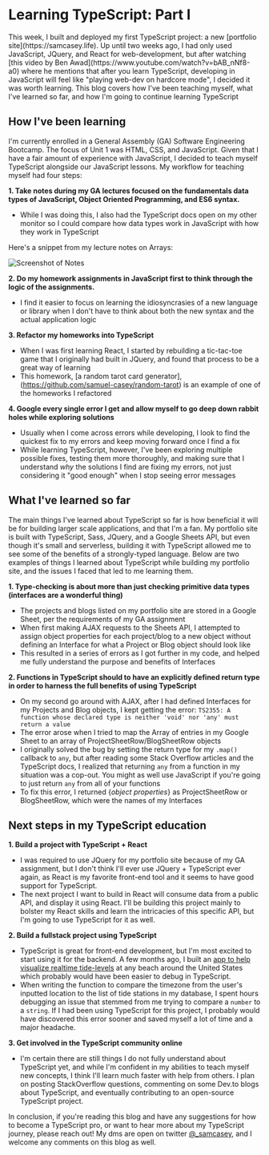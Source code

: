 # Learning TypeScript: Part I

<p>  This week, I built and deployed my first TypeScript project: a new [portfolio site](https://samcasey.life). Up until two weeks ago, I had only used JavaScript, JQuery, and React for web-development, but after watching [this video by Ben Awad](https://www.youtube.com/watch?v=bAB_nNf8-a0) where he mentions that after you learn TypeScript, developing in JavaScript will feel like "playing web-dev on hardcore mode", I decided it was worth learning. This blog covers how I've been teaching myself, what I've learned so far, and how I'm going to continue learning TypeScript</p>

## How I've been learning

I'm currently enrolled in a General Assembly (GA) Software Engineering Bootcamp. The focus of Unit 1 was HTML, CSS, and JavaScript. Given that I have a fair amount of experience with JavaScript, I decided to teach myself TypeScript alongside our JavaScript lessons. My workflow for teaching myself had four steps:

**1. Take notes during my GA lectures focused on the fundamentals data types of JavaScript, Object Oriented Programming, and ES6 syntax.**

- While I was doing this, I also had the TypeScript docs open on my other monitor so I could compare how data types work in JavaScript with how they work in TypeScript

Here's a snippet from my lecture notes on Arrays:

![Screenshot of Notes](https://res.cloudinary.com/scimgcloud/image/upload/v1600800329/images-for-blogs/Screen_Shot_2020-09-22_at_2.43.43_PM_xpmimb.png)

**2. Do my homework assignments in JavaScript first to think through the logic of the assignments.**

- I find it easier to focus on learning the idiosyncrasies of a new language or library when I don't have to think about both the new syntax and the actual application logic

**3. Refactor my homeworks into TypeScript**

- When I was first learning React, I started by rebuilding a tic-tac-toe game that I originally had built in JQuery, and found that process to be a great way of learning
  <br>
- This homework, [a random tarot card generator],(https://github.com/samuel-casey/random-tarot) is an example of one of the homeworks I refactored

**4. Google every single error I get and allow myself to go deep down rabbit holes while exploring solutions**

- Usually when I come across errors while developing, I look to find the quickest fix to my errors and keep moving forward once I find a fix
  <br>
- While learning TypeScript, however, I've been exploring multiple possible fixes, testing them more thoroughly, and making sure that I understand _why_ the solutions I find are fixing my errors, not just considering it "good enough" when I stop seeing error messages

## What I've learned so far

The main things I've learned about TypeScript so far is how beneficial it will be for building larger scale applications, and that I'm a fan. My portfolio site is built with TypeScript, Sass, JQuery, and a Google Sheets API, but even though it's small and serverless, building it with TypeScript allowed me to see some of the benefits of a strongly-typed language. Below are two examples of things I learned about TypeScript while building my portfolio site, and the issues I faced that led to me learning them.

**1. Type-checking is about more than just checking primitive data types (interfaces are a wonderful thing)**

- The projects and blogs listed on my portfolio site are stored in a Google Sheet, per the requirements of my GA assignment
  <br>
- When first making AJAX requests to the Sheets API, I attempted to assign object properties for each project/blog to a new object without defining an Interface for what a Project or Blog object should look like
  <br>
- This resulted in a series of errors as I got further in my code, and helped me fully understand the purpose and benefits of Interfaces

**2. Functions in TypeScript should to have an explicitly defined return type in order to harness the full benefits of using TypeScript**

- On my second go around with AJAX, after I had defined Interfaces for my Projects and Blog objects, I kept getting the error: `TS2355: A function whose declared type is neither 'void' nor 'any' must return a value`
  <br>
- The error arose when I tried to map the Array of entries in my Google Sheet to an array of ProjectSheetRow/BlogSheetRow objects
  <br>
- I originally solved the bug by setting the return type for my `.map()` callback to `any`, but after reading some Stack Overflow articles and the TypeScript docs, I realized that returning `any` from a function in my situation was a cop-out. You might as well use JavaScript if you're going to just return `any` from all of your functions
  <br>
- To fix this error, I returned {_object properties_} as ProjectSheetRow or BlogSheetRow, which were the names of my Interfaces

## Next steps in my TypeScript education

**1. Build a project with TypeScript + React**

- I was required to use JQuery for my portfolio site because of my GA assignment, but I don't think I'll ever use JQuery + TypeScript ever again, as React is my favorite front-end tool and it seems to have good support for TypeScript.
  <br>
- The next project I want to build in React will consume data from a public API, and display it using React. I'll be building this project mainly to bolster my React skills and learn the intricacies of this specific API, but I'm going to use TypeScript for it as well.

**2. Build a fullstack project using TypeScript**

- TypeScript is great for front-end development, but I'm most excited to start using it for the backend. A few months ago, I built an [app to help visualize realtime tide-levels](https://tides-vis.herokuapp.com) at any beach around the United States which probably would have been easier to debug in TypeScript.
  <br>
- When writing the function to compare the timezone from the user's inputted location to the list of tide stations in my database, I spent hours debugging an issue that stemmed from me trying to compare a `number` to a `string`. If I had been using TypeScript for this project, I probably would have discovered this error sooner and saved myself a lot of time and a major headache.

**3. Get involved in the TypeScript community online**

- I'm certain there are still things I do not fully understand about TypeScript yet, and while I'm confident in my abilities to teach myself new concepts, I think I'll learn much faster with help from others. I plan on posting StackOverflow questions, commenting on some Dev.to blogs about TypeScript, and eventually contributing to an open-source TypeScript project.

In conclusion, if you're reading this blog and have any suggestions for how to become a TypeScript pro, or want to hear more about my TypeScript journey, please reach out! My dms are open on twitter [@\_samcasey](https://twitter.com/_samcasey), and I welcome any comments on this blog as well.
